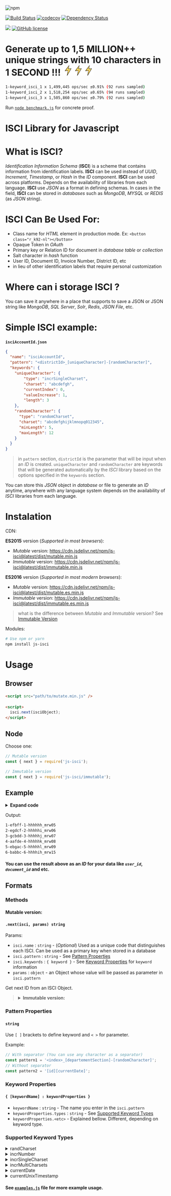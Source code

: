 ![npm](https://img.shields.io/npm/v/js-isci?color=%23DD3A37&style=for-the-badge)

[![Build Status](https://api.travis-ci.com/laodemalfatih/js-isci.svg?branch=master)](https://travis-ci.org/laodemalfatih/js-isci)
[![codecov](https://codecov.io/gh/laodemalfatih/js-isci/branch/master/graph/badge.svg)](https://codecov.io/gh/laodemalfatih/js-isci)
[![Dependency Status](https://david-dm.org/laodemalfatih/js-isci.svg)](https://david-dm.org/laodemalfatih/js-isci)

[![](https://data.jsdelivr.com/v1/package/npm/js-isci/badge)](https://www.jsdelivr.com/package/npm/js-isci)
[![GitHub license](https://img.shields.io/github/license/laodemalfatih/js-isci?color=informational&style=flat-square)](https://github.com/laodemalfatih/js-isci/blob/master/LICENSE)

# Generate up to 1,5 MILLION++ unique strings with 10 characters in 1 SECOND !!! ![Thunder Icon](assets/thunder.png)![Thunder Icon](assets/thunder.png)![Thunder Icon](assets/thunder.png)

```bash
1-keyword_isci_1 x 1,499,445 ops/sec ±0.91% (92 runs sampled)
1-keyword_isci_2 x 1,518,254 ops/sec ±0.65% (94 runs sampled)
1-keyword_isci_3 x 1,505,860 ops/sec ±0.79% (92 runs sampled)
```

Run [`node benchmark.js`](blob/master/benchmark.js) for concrete proof.

# ISCI Library for Javascript

# What is ISCI?

_Identification Information Schema_ (**ISCI**) is a scheme that contains information from identification labels. **ISCI** can be used instead of _UUID_, _Increment_, _Timestamp_, or _Hash_ in the _ID_ component. **ISCI** can be used across platforms. Depends on the availability of libraries from each language. **ISCI** use _JSON_ as a format in defining schemas. In cases in the field, **ISCI** can be stored in _databases_ such as _MongoDB_, _MYSQL_ or _REDIS_ (as _JSON_ string).

# ISCI Can Be Used For:

- Class name for _HTML_ element in production mode. Ex: `<button class="r_k92-nl"></button>`
- Opaque Token in _OAuth_
- Primary key or Relation ID for document in _database table_ or _collection_
- Salt character in _hash_ function
- User ID, Document ID, Invoice Number, District ID, etc
- in lieu of other identification labels that require personal customization

# Where can i storage ISCI ?

You can save it anywhere in a place that supports to save a JSON or JSON string like _MongoDB_, _SQL Server_, _Solr_, _Redis_, _JSON File_, etc.

# Simple ISCI example:

**`isciAccountId.json`**
```json
{
  "name": "isciAccountId",
  "pattern": "<districtId>_[uniqueCharacter]-[randomCharacter]",
  "keywords": {
    "uniqueCharacter": {
        "type": "incrSingleCharset",
        "charset": "abcdefgh",
        "currentIndex": 0,
        "valueIncrease": 1,
        "length": 3
    },
    "randomCharacter": {
      "type": "randomCharset",
      "charset": "abcdefghijklmnopq012345",
      "minLength": 5,
      "maxLength": 12
    }
  }
}
```
> in `pattern` section, `districtId` is the parameter that will be input when an *ID* is created. `uniqueCharacter` and `randomCharacter` are keywords that will be generated automatically by the *ISCI* library based on the options specified in the `keywords` section.

 
You can store this *JSON* object in *database* or file to generate an *ID* anytime, anywhere with any language system depends on the availability of *ISCI* libraries from each language.

# Instalation

CDN:

**ES2015** version (_Supported in most browsers_):

- _Mutable_ version: https://cdn.jsdelivr.net/npm/js-isci@latest/dist/mutable.min.js
- _Immutable_ version: https://cdn.jsdelivr.net/npm/js-isci@latest/dist/immutable.min.js

**ES2016** version (_Supported in most modern browsers_):

- _Mutable_ version: https://cdn.jsdelivr.net/npm/js-isci@latest/dist/mutable.es.min.js
- _Immutable_ version: https://cdn.jsdelivr.net/npm/js-isci@latest/dist/immutable.es.min.js

> what is the difference between *Mutable* and *Immutable* version? See [Immutable Version](#nextisci-params-object)

Modules:

```bash
# Use npm or yarn
npm install js-isci
```

# Usage

## Browser

```html
<script src="path/to/mutate.min.js" />

<script>
  isci.next(isciObject);
</script>
```

## Node

Choose one:

```js
// Mutable version
const { next } = require('js-isci');
```

```js
// Immutable version
const { next } = require('js-isci/immutable');
```

## Example

<details>
<summary><b>Expand code</b></summary>

```js
const { next } = require('js-isci');

const sampleIsci = {
  pattern:
    '<index>-[keyword_1]-[keyword_2]-[keyword_3]-[keyword_4]-[keyword_5]_[keyword_6]',
  keywords: {
    keyword_1: {
      type: 'randCharset',
      length: 5,
      charset: 'abcdefg'
    },
    keyword_2: {
      type: 'incrNumber',
      currentIndex: 0,
      valueIncrease: 1,
      startNumber: 0
    },
    keyword_3: {
      type: 'incrSingleCharset',
      currentIndex: 0,
      valueIncrease: 1,
      length: 6,
      charset: 'hijkl'
    },
    keyword_4: {
      type: 'incrMultiCharsets',
      currentIndex: 0,
      valueIncrease: 1,
      charsets: ['mnopq', 'rstuv', 'wxyz', '01234', '56789']
    }
  }
};

let i = 0;
while (i++ < 6) {
  console.log(
    next(sampleIsci, {
      index: i
    })
  );
}
```

</details>

Output:

```bash
1-efbff-1-hhhhhh_mrw05
2-egdcf-2-hhhhhi_mrw06
3-gcbdd-3-hhhhhj_mrw07
4-aafde-4-hhhhhk_mrw08
5-ebgac-5-hhhhhl_mrw09
6-babbc-6-hhhhih_mrw15
```

#### You can use the result above as an _ID_ for your data like _`user_id`_, _`document_id`_ and etc.


## Formats

### Methods

#### Mutable version:

#### `.next(isci, params) string`

Params:

- `isci.name` : `string` - (_Optional_) Used as a unique code that distinguishes each ISCI. Can be used as a primary key when stored in a database
- `isci.pattern` : `string` - See [Pattern Properties](#pattern-properties)
- `isci.keywords` : `{ keyword }` - See [Keyword Properties](#keyword-properties) for `keyword` information
- `params` : `object` - an Object whose value will be passed as parameter in `isci.pattern`

Get next ID from an ISCI Object.

> <details>
> <summary><b>Immutable version:</b></summary>
>
> #### `.next(isci, params) object`
>
> Return:
> 
> - `object.result` : `string` - The next ID
> - `object.updatedIsci` : `object` - Updated `isci` object.
> 
> Same as `.next` method in _mutable_ version, but this function does not change the original `isci` object > and returning an `object` contain next ID and updated ISCI.
> 
> </details>

### Pattern Properties

#### `string`

Use `[ ]` brackets to define keyword and `< >` for parameter.

Example:

```js
// With separator (You can use any character as a separator)
const pattern1 = '<index>_[departementSection]-[randomCharacter]';
// Without separator
const pattern2 = '[id][currentDate]';
```

### Keyword Properties

#### `{ [keywordName] : keywordProperties }`

- `keywordName` : `string` - The name you enter in the `isci.pattern`
- `keywordProperties.types` : `string` - See [Supported Keyword Types](#Supported_Keyword_Types)
- `keywordProperties.<etc>` - Explained bellow. Different, depending on keyword type.

### Supported Keyword Types

<details>
<summary>randCharset</summary>

Generate random strings from available charset.

#### Keyword Properties:

| Properties Name | Type     |
| --------------- | -------- |
| length          | `number` |
| minLength       | `number` |
| maxLength       | `number` |
| charset         | `string` |

> You have to choose one, use `length` or use `minLength` and `maxLength`. The second choice causes the system to generate random length between `minLength` (_inclusive_) and `maxLength` (_inclusive_)

#### Example:

Options:

```js
{
  length: 6,
  charset: '1234abcd', // You can replace this with any character
}
```

Output: (Run 4x)

```bash
bdaa13
114a3b
b441c4
4dca4c
```

</details>

<details>
<summary>incrNumber</summary>

Increment number with specific value.

#### Keyword Properties:

| Properties Name | Type     |
| --------------- | -------- |
| currentIndex    | `number` |
| valueIncrease   | `number` |
| startNumber     | `number` |

#### Example:

Options:

```js
{
  currentIndex: 0,
  valueIncrease: 3,
  startNumber: 1
}
```

Output: (Run 5x)

```bash
4
7
10
13
16
```

</details>

<details>
<summary>incrSingleCharset</summary>

Increment character based on its index position in charset.

#### Keyword Properties:

| Properties Name | Type     |
| --------------- | -------- |
| currentIndex    | `number` |
| valueIncrease   | `number` |
| length          | `number` |
| charset         | `string` |

#### Example:

Options:

```js
{
  currentIndex: 0,
  valueIncrease: 1,
  length: 5,
  charset: 'abcdefg'
}
```

Output: (Run 6x)

```bash
aaaaa
aaaab
aaaac
aaaad
aaaae
aaaaf
```

</details>

<details>
<summary>incrMultiCharsets</summary>

Same as [`incrSingleCharset`](#incrSingleCharset), the difference is it uses many charsets at once and the length of result follow the length of the `charsets`.

#### Keyword Properties:

| Properties Name | Type       |
| --------------- | ---------- |
| currentIndex    | `number`   |
| valueIncrease   | `number`   |
| charsets        | `[string]` |

#### Example:

Options:

```js
{
  currentIndex: 0,
  valueIncrease: 1,
  charsets: ['abc', '123', 'def', 'ghi']
}
```

Output: (Run 4x)

```bash
a1dg
a1dh
a1di
a1eg
```

</details>

<details>
<summary>currentDate</summary>

Only date. nothing is different. it looks like no description is needed.

#### Keyword Properties:

| Properties Name | Type     |
| --------------- | -------- |
| format          | `string` |

> `format` string can be anything, but the following letters will be replaced (and leading zeroes added if necessary) ... See [date-format](https://github.com/nomiddlename/date-format#formatting-dates-as-strings) for more information.

#### Example:

Options:

```js
{
  format: 'yyyy-MM-dd/hh-mm-ss.SSS';
}
```

Output: (Run 1x)

```bash
2020-01-09/15-00-00.000
```

</details>

<details>
<summary>currentUnixTimestamp</summary>

Everything has been explained in [unixtimestamp.com](https://www.unixtimestamp.com/)

#### Keyword Properties:

_No property needed_

#### Example:

Output: (Run 3x)

```bash
1578560571114
1578560571116
1578560571117
```

</details>

#### See [`examples.js`](blob/master/examples.js) file for more example usage.
